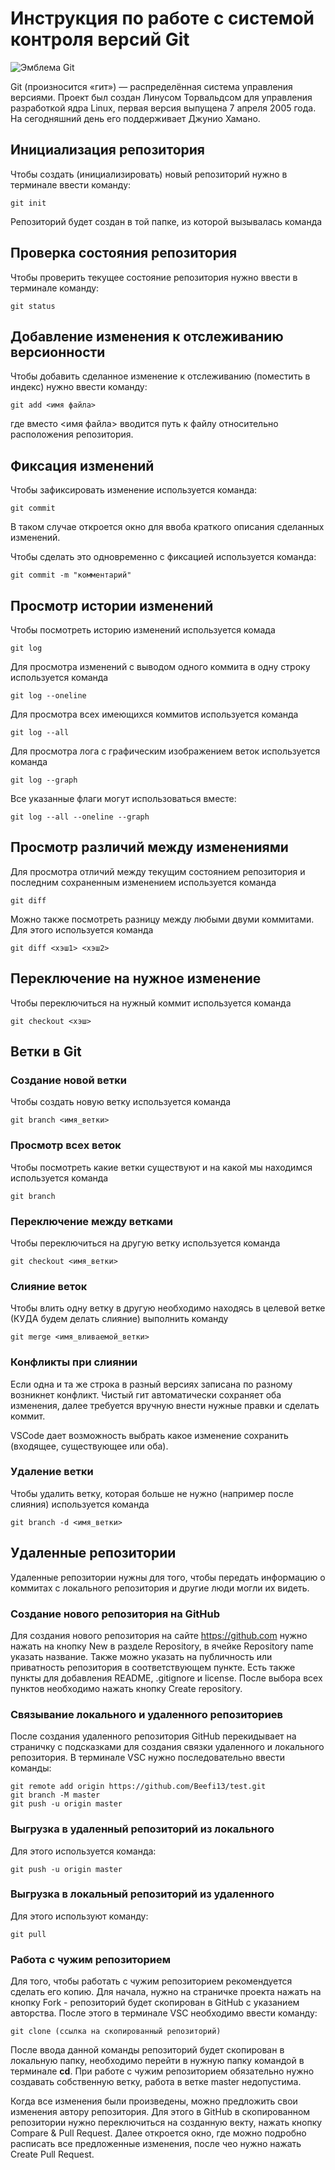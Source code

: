 # **Инструкция по работе с системой контроля версий Git**

![Эмблема Git](git.jpg)

Git (произносится «гит») — распределённая система управления версиями. Проект был создан Линусом Торвальдсом для управления разработкой ядра Linux, первая версия выпущена 7 апреля 2005 года. На сегодняшний день его поддерживает Джунио Хамано.

## Инициализация репозитория

Чтобы создать (инициализировать) новый репозиторий нужно в терминале ввести команду:

    git init

Репозиторий будет создан в той папке, из которой вызывалась команда

## Проверка состояния репозитория

Чтобы проверить текущее состояние репозитория нужно ввести в терминале команду:

    git status

## Добавление изменения к отслеживанию версионности

Чтобы добавить сделанное изменение к отслеживанию (поместить в индекс) нужно ввести команду:

    git add <имя файла>

где вместо <имя файла> вводится путь к файлу относительно расположения репозитория.

## Фиксация изменений

Чтобы зафиксировать изменение используется команда:

    git commit

В таком случае откроется окно для ввоба краткого описания сделанных изменений.

Чтобы сделать это одновременно с фиксацией используется команда:

    git commit -m "комментарий"

## Просмотр истории изменений

Чтобы посмотреть историю изменений используется комада

    git log

Для просмотра изменений с выводом одного коммита в одну строку используется команда

    git log --oneline

Для просмотра всех имеющихся коммитов используется команда

    git log --all

Для просмотра лога с графическим изображением веток используется команда

    git log --graph

Все указанные флаги могут использоваться вместе:

    git log --all --oneline --graph

## Просмотр различий между изменениями

Для просмотра отличий между текущим состоянием репозитория и последним сохраненным изменением используется команда

    git diff

Можно также посмотреть разницу между любыми двуми коммитами. Для этого используется команда

    git diff <хэш1> <хэш2>

## Переключение на нужное изменение

Чтобы переключиться на нужный коммит используется команда

    git checkout <хэш>

## Ветки в Git

### Создание новой ветки

Чтобы создать новую ветку используется команда

    git branch <имя_ветки>

### Просмотр всех веток

Чтобы посмотреть какие ветки существуют и на какой мы находимся используется команда

    git branch

### Переключение между ветками

Чтобы переключиться на другую ветку используется команда

    git checkout <имя_ветки>

### Слияние веток

Чтобы влить одну ветку в другую необходимо находясь в целевой ветке (КУДА будем делать слияние) выполнить команду

    git merge <имя_вливаемой_ветки>

### Конфликты при слиянии

Если одна и та же строка в разный версиях записана по разному возникнет конфликт.
Чистый гит автоматически сохраняет оба изменения, далее требуется вручную внести нужные правки и сделать коммит.

VSСode дает возможность выбрать какое изменение сохранить (входящее, существующее или оба).

### Удаление ветки

Чтобы удалить ветку, которая больше не нужно (например после слияния) используется команда

    git branch -d <имя_ветки>

## Удаленные репозитории

Удаленные репозитории нужны для того, чтобы передать информацию о коммитах с локального репозитория и другие люди могли их видеть.

### Создание нового репозитория на GitHub

Для создания нового репозитория на сайте https://github.com нужно нажать на кнопку New в разделе Repository, в ячейке Repository name указать название. Также можно указать на публичность или приватность репозитория в соответствующем пункте. Есть также пункты для добавления README, .gitignore и license. После выбора всех пунктов необходимо нажать кнопку Create repository.

### Связывание локального и удаленного репозиториев

После создания удаленного репозитория GitHub перекидывает на страничку с подсказками для создания связки удаленного и локального репозитория. В терминале VSC нужно последовательно ввести команды:

    git remote add origin https://github.com/Beefi13/test.git
    git branch -M master
    git push -u origin master

### Выгрузка в удаленный репозиторий из локального

Для этого используется команда:

    git push -u origin master

### Выгрузка в локальный репозиторий из удаленного

Для этого используют команду:

    git pull

### Работа с чужим репозиторием

Для того, чтобы работать с чужим репозиторием рекомендуется сделать его копию. Для начала, нужно на страничке проекта нажать на кнопку Fork - репозиторий будет скопирован в GitHub c указанием авторства.
После этого в терминале VSC необходимо ввести команду:

    git clone (ссылка на скопированный репозиторий)

После ввода данной команды репозиторий будет скопирован в локальную папку, необходимо перейти в нужную папку командой в терминале **cd**.
При работе с чужим репозиторием обязательно нужно создавать собственную ветку, работа в ветке master недопустима.

Когда все изменения были произведены, можно предложить свои изменения автору репозитория. Для этого в GitHub в скопированном репозитории нужно переключиться на созданную векту, нажать кнопку Compare & Pull Request. Далее откроется окно, где можно подробно расписать все предложенные изменения, после чео нужно нажать Create Pull Request.